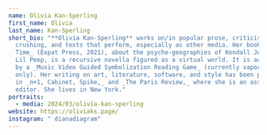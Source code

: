 ```yaml
---
name: Olivia Kan-Sperling
first_name: Olivia
last_name: Kan-Sperling
short_bio: "**Olivia Kan-Sperling** works on/in popular prose, criticism as
  crushing, and texts that perform, especially as other media. Her book _Island
  Time_ (Expat Press, 2021), about the psycho-geographies of Kendall Jenner and
  Lil Peep, is a recursive novella figured as a virtual world. It is accompanied
  by a _Music Video Guided Symbolization Reading Game_ (currently vaporware
  only). Her writing on art, literature, software, and style has been published
  in _n+1, Cabinet, Spike,_ and _The Paris Review,_ where she is an assistant
  editor. She lives in New York."
portraits:
  - media: 2024/03/olivia-kan-sperling
website: https://oliviaks.page/
instagram: " dianadiagram"
---
```

